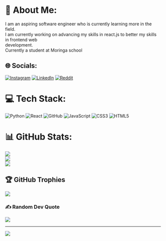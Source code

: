 # 💫 About Me:
I am an aspiring software engineer who is currently learning more in the field.<br>I am currently working on advancing my skills in react.js to better my skills in frontend web<br>development.<br>Currently a student at Moringa school<br>


## 🌐 Socials:
[![Instagram](https://img.shields.io/badge/Instagram-%23E4405F.svg?logo=Instagram&logoColor=white)](https://instagram.com/fifi.mburu_) [![LinkedIn](https://img.shields.io/badge/LinkedIn-%230077B5.svg?logo=linkedin&logoColor=white)](https://linkedin.com/in/fionanduta) [![Reddit](https://img.shields.io/badge/Reddit-%23FF4500.svg?logo=Reddit&logoColor=white)](https://reddit.com/user/u/fifimburu) 

# 💻 Tech Stack:
![Python](https://img.shields.io/badge/python-3670A0?style=for-the-badge&logo=python&logoColor=ffdd54) ![React](https://img.shields.io/badge/react-%2320232a.svg?style=for-the-badge&logo=react&logoColor=%2361DAFB) ![GitHub](https://img.shields.io/badge/github-%23121011.svg?style=for-the-badge&logo=github&logoColor=white) ![JavaScript](https://img.shields.io/badge/javascript-%23323330.svg?style=for-the-badge&logo=javascript&logoColor=%23F7DF1E) ![CSS3](https://img.shields.io/badge/css3-%231572B6.svg?style=for-the-badge&logo=css3&logoColor=white) ![HTML5](https://img.shields.io/badge/html5-%23E34F26.svg?style=for-the-badge&logo=html5&logoColor=white)
# 📊 GitHub Stats:
![](https://github-readme-stats.vercel.app/api?username=mburufiona&theme=dark&hide_border=false&include_all_commits=true&count_private=true)<br/>
![](https://github-readme-streak-stats.herokuapp.com/?user=mburufiona&theme=dark&hide_border=false)<br/>
![](https://github-readme-stats.vercel.app/api/top-langs/?username=mburufiona&theme=dark&hide_border=false&include_all_commits=true&count_private=true&layout=compact)

## 🏆 GitHub Trophies
![](https://github-profile-trophy.vercel.app/?username=mburufiona&theme=radical&no-frame=false&no-bg=false&margin-w=4)

### ✍️ Random Dev Quote
![](https://quotes-github-readme.vercel.app/api?type=horizontal&theme=radical)

---
[![](https://visitcount.itsvg.in/api?id=mburufiona&icon=7&color=10)](https://visitcount.itsvg.in)

<!-- Proudly created with GPRM ( https://gprm.itsvg.in ) -->

